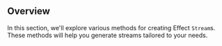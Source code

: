 ## Overview

In this section, we'll explore various methods for creating Effect `Stream`s. These methods will help you generate streams tailored to your needs.
